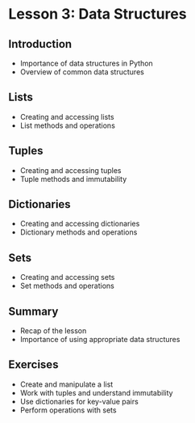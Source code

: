 # Lesson 3: Data Structures

## Introduction

- Importance of data structures in Python
- Overview of common data structures

## Lists

- Creating and accessing lists
- List methods and operations

## Tuples

- Creating and accessing tuples
- Tuple methods and immutability

## Dictionaries

- Creating and accessing dictionaries
- Dictionary methods and operations

## Sets

- Creating and accessing sets
- Set methods and operations

## Summary

- Recap of the lesson
- Importance of using appropriate data structures

## Exercises

- Create and manipulate a list
- Work with tuples and understand immutability
- Use dictionaries for key-value pairs
- Perform operations with sets
